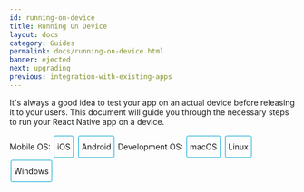 ```yaml
---
id: running-on-device
title: Running On Device
layout: docs
category: Guides
permalink: docs/running-on-device.html
banner: ejected
next: upgrading
previous: integration-with-existing-apps
---
```


It's always a good idea to test your app on an actual device before releasing it to your users. This document will guide you through the necessary steps to run your React Native app on a device.

<div class="toggler">
  <style>
    .toggler a {
      display: inline-block;
      padding: 10px 5px;
      margin: 2px;
      border: 1px solid #05A5D1;
      border-radius: 3px;
      text-decoration: none !important;
    }
    .display-os-mac .toggler .button-mac,
    .display-os-linux .toggler .button-linux,
    .display-os-windows .toggler .button-windows,
    .display-platform-ios .toggler .button-ios,
    .display-platform-android .toggler .button-android {
      background-color: #05A5D1;
      color: white;
    }
    block { display: none; }
    .display-platform-ios.display-os-mac .ios.mac,
    .display-platform-ios.display-os-linux .ios.linux,
    .display-platform-ios.display-os-windows .ios.windows,
    .display-platform-android.display-os-mac .android.mac,
    .display-platform-android.display-os-linux .android.linux,
    .display-platform-android.display-os-windows .android.windows {
      display: block;
    }
  </style>
  <span>Mobile OS:</span>
  <a href="javascript:void(0);" class="button-ios" onclick="display('platform', 'ios')">iOS</a>
  <a href="javascript:void(0);" class="button-android" onclick="display('platform', 'android')">Android</a>
  <span>Development OS:</span>
  <a href="javascript:void(0);" class="button-mac" onclick="display('os', 'mac')">macOS</a>
  <a href="javascript:void(0);" class="button-linux" onclick="display('os', 'linux')">Linux</a>
  <a href="javascript:void(0);" class="button-windows" onclick="display('os', 'windows')">Windows</a>
</div>

<block class="linux windows ios" />

A Mac is required in order to build your app for iOS devices.

<block class="mac ios" />

## Running your app on iOS devices

Register for a [Apple developer account](https://developer.apple.com/) if you don't have one yet.

Connect your device to your Mac using a USB to Lightning cable. Navigate to the `ios` folder in your project, then open the `.xcodeproj` file within it using Xcode.

Select your app in the Project Navigator and look for the "General" tab. Go to "Signing" and make sure your Apple developer account is selected.

Open the "Product" menu from Xcode's menubar, then go to "Destination". Look for and select your device from the list. Xcode will then register your device for development.

If everything is set up correctly, your device will be listed as the build target in the Xcode toolbar. You can now press the **Build and run** button or select "Run" from the "Product" menu. Your app will launch on your device shortly.

> If you run into any issues, please take a look at Apple's [Launching Your App on a Device](https://developer.apple.com/library/content/documentation/IDEs/Conceptual/AppDistributionGuide/LaunchingYourApponDevices/LaunchingYourApponDevices.html#//apple_ref/doc/uid/TP40012582-CH27-SW4) docs.

<block class="mac windows linux android" />

## Running your app on Android devices

### 1. Enable Debugging over USB

Most Android devices can only install and run apps downloaded from Google Play, by default. You will need to enable USB Debugging on your device in order to install your app during development.

To enable USB debugging on your device, you will first need to enable the "Developer options" menu by going to **Settings** → **About phone** and then tapping the `Build number` row at the bottom seven times. You can then go back to **Settings** → **Developer options** to enable "USB debugging".

### 2. Plug in your device via USB

Let's now set up an Android device to run our React Native projects. Go ahead and plug in your device via USB to your development machine.

<block class="linux android" />

Next, check the manufacturer code by using `lsusb` (on mac, you must first [install lsusb](https://github.com/jlhonora/lsusb)). `lsusb` should output something like this:

```bash
$ lsusb
Bus 002 Device 002: ID 8087:0024 Intel Corp. Integrated Rate Matching Hub
Bus 002 Device 001: ID 1d6b:0002 Linux Foundation 2.0 root hub
Bus 001 Device 003: ID 22b8:2e76 Motorola PCS
Bus 001 Device 002: ID 8087:0024 Intel Corp. Integrated Rate Matching Hub
Bus 001 Device 001: ID 1d6b:0002 Linux Foundation 2.0 root hub
Bus 004 Device 001: ID 1d6b:0003 Linux Foundation 3.0 root hub
Bus 003 Device 001: ID 1d6b:0002 Linux Foundation 2.0 root hub
```

These lines represent the USB devices currently connected to your machine.

You want the line that represents your phone. If you're in doubt, try unplugging your phone and running the command again:

```bash
$ lsusb
Bus 002 Device 002: ID 8087:0024 Intel Corp. Integrated Rate Matching Hub
Bus 002 Device 001: ID 1d6b:0002 Linux Foundation 2.0 root hub
Bus 001 Device 002: ID 8087:0024 Intel Corp. Integrated Rate Matching Hub
Bus 001 Device 001: ID 1d6b:0002 Linux Foundation 2.0 root hub
Bus 004 Device 001: ID 1d6b:0003 Linux Foundation 3.0 root hub
Bus 003 Device 001: ID 1d6b:0002 Linux Foundation 2.0 root hub
```

You'll see that after removing the phone, the line which has the phone model ("Motorola PCS" in this case) disappeared from the list. This is the line that we care about.

`Bus 001 Device 003: ID 22b8:2e76 Motorola PCS`

From the above line, you want to grab the first four digits from the device ID:

`22b8:2e76`

In this case, it's `22b8`. That's the identifier for Motorola.

You'll need to input this into your udev rules in order to get up and running:

```sh
echo SUBSYSTEM=="usb", ATTR{idVendor}=="22b8", MODE="0666", GROUP="plugdev" | sudo tee /etc/udev/rules.d/51-android-usb.rules
```

Make sure that you replace `22b8` with the identifier you get in the above command.

<block class="mac windows linux android" />

Now check that your device is properly connecting to ADB, the Android Debug Bridge, by running `adb devices`.

```
$ adb devices
List of devices attached
emulator-5554 offline   # Google emulator
14ed2fcc device         # Physical device
```

Seeing `device` in the right column means the device is connected. You must have **only one device connected** at a time.

### 3. Run your app

Type the following in your command prompt to install and launch your app on the device:

```
$ react-native run-android
```

> If you get a "bridge configuration isn't available" error, see [Using adb reverse](docs/running-on-device.html#method-1-using-adb-reverse-recommended).

> Hint
>
> You can also use the `React Native CLI` to generate and run a `Release` build (e.g. `react-native run-android --variant=release`).

<block class="mac windows linux android ios" />

<block class="mac ios" />

## Connecting to the development server

You can also iterate quickly on a device using the development server. You only have to be on the same Wi-Fi network as your computer. Enable Live reloading from the [Developer menu](docs/debugging.html#accessing-the-in-app-developer-menu) and your app will reload whenever your JavaScript code has changed.

> If you have any issues, ensure that your Mac and device are on the same network and can reach each other. Many open wireless networks with captive portals are configured to prevent devices from reaching other devices on the network. You may use your device's Personal Hotspot feature in this case.

<block class="mac windows linux android" />

## Connecting to the development server

You can also iterate quickly on a device by connecting to the development server running on your development machine. There are several ways of accomplishing this, depending on whether you have access to a USB cable or a Wi-Fi network.

### Method 1: Using adb reverse (recommended)

<block class="mac windows linux android" />

You can use this method if your device is running Android 5.0 (Lollipop), it has USB debugging enabled, and it is connected via USB to your development machine.

<block class="mac windows linux android" />

Run the following in a command prompt:

```
$ adb reverse tcp:8081 tcp:8081
```

You can now enable Live reloading from the [Developer menu](docs/debugging.html#accessing-the-in-app-developer-menu). Your app will reload whenever your JavaScript code has changed.

### Method 2: Connect via Wi-Fi

You can also connect to the development server over Wi-Fi. You'll first need to install the app on your device using a USB cable, but once that has been done you can debug wirelessly by following these instructions. You'll need your development machine's current IP address before proceeding.

<block class="mac android" />

You can find the IP address in **System Preferences** → **Network**.

<block class="windows android" />

Open the command prompt and type `ipconfig` to find your machine's IP address ([more info](http://windows.microsoft.com/en-us/windows/using-command-line-tools-networking-information)).

<block class="linux android" />

Open a terminal and type `/sbin/ifconfig` to find your machine's IP address.

<block class="mac windows linux android" />

1. Make sure your laptop and your phone are on the **same** Wi-Fi network.
2. Open your React Native app on your device.
3. You'll see a [red screen with an error](docs/debugging.html#in-app-errors-and-warnings). This is OK. The following steps will fix that.
4. Open the in-app [Developer menu](docs/debugging.html#accessing-the-in-app-developer-menu).
5. Go to **Dev Settings** → **Debug server host for device**.
6. Type in your machine's IP address and the port of the local dev server (e.g. 10.0.1.1:8081).
7. Go back to the **Developer menu** and select **Reload JS**.

You can now enable Live reloading from the [Developer menu](docs/debugging.html#accessing-the-in-app-developer-menu). Your app will reload whenever your JavaScript code has changed.

<block class="mac ios" />

## Building your app for production

You have built a great app using React Native, and you are now itching to release it in the App Store. The process is the same as any other native iOS app, with some additional considerations to take into account.

Building an app for distribution in the App Store requires using the `Release` scheme in Xcode. To do this, go to **Product** → **Scheme** → **Edit Scheme (cmd + <)**, make sure you're in the **Run** tab from the side, and set the Build Configuration dropdown to `Release`.

Apps built for `Release` will automatically disable the in-app Developer menu, which will prevent your users from inadvertently accessing the menu in production. It will also load the JavaScript locally, so you can put the app on a device and test whilst not connected to the computer.

> Hint
>
> You can also use the `React Native CLI` to perform this operation using the option `--configuration` with the value `Release` (e.g. `react-native run-ios -- configuration Release`).

Once built for release, you'll be able to distribute the app to beta testers and submit the app to the App Store.

### App Transport Security

App Transport Security is a security feature, added in iOS 9, that rejects all HTTP requests that are not sent over HTTPS. This can result in HTTP traffic being blocked, including the developer React Native server.

ATS is disabled by default in projects generated using the React Native CLI in order to make development easier. You should re-enable ATS prior to building your app for production by removing the `NSAllowsArbitraryLoads` entry from your `Info.plist` file in the `ios/` folder.

To learn more about how to configure ATS on your own Xcode projects, see [this post on ATS][cats].

[cats]: http://ste.vn/2015/06/10/configuring-app-transport-security-ios-9-osx-10-11/

<script>
// Convert <div>...<span><block /></span>...</div>
// Into <div>...<block />...</div>
var blocks = document.getElementsByTagName('block');
for (var i = 0; i < blocks.length; ++i) {
  var block = blocks[i];
  var span = blocks[i].parentNode;
  var container = span.parentNode;
  container.insertBefore(block, span);
  container.removeChild(span);
}
// Convert <div>...<block />content<block />...</div>
// Into <div>...<block>content</block><block />...</div>
blocks = document.getElementsByTagName('block');
for (var i = 0; i < blocks.length; ++i) {
  var block = blocks[i];
  while (block.nextSibling && block.nextSibling.tagName !== 'BLOCK') {
    block.appendChild(block.nextSibling);
  }
}
function display(type, value) {
  var container = document.getElementsByTagName('block')[0].parentNode;
  container.className = 'display-' + type + '-' + value + ' ' +
    container.className.replace(RegExp('display-' + type + '-[a-z]+ ?'), '');
}

// If we are coming to the page with a hash in it (i.e. from a search, for example), try to get
// us as close as possible to the correct platform and dev os using the hashtag and block walk up.
var foundHash = false;
if (window.location.hash !== '' && window.location.hash !== 'content') { // content is default
  var hashLinks = document.querySelectorAll('a.hash-link');
  for (var i = 0; i < hashLinks.length && !foundHash; ++i) {
    if (hashLinks[i].hash === window.location.hash) {
      var parent = hashLinks[i].parentElement;
      while (parent) {
        if (parent.tagName === 'BLOCK') {
          var devOS = null;
          var targetPlatform = null;
          // Could be more than one target os and dev platform, but just choose some sort of order
          // of priority here.

          // Dev OS
          if (parent.className.indexOf('mac') > -1) {
            devOS = 'mac';
          } else if (parent.className.indexOf('linux') > -1) {
            devOS = 'linux';
          } else if (parent.className.indexOf('windows') > -1) {
            devOS = 'windows';
          } else {
            break; // assume we don't have anything.
          }

          // Target Platform
          if (parent.className.indexOf('ios') > -1) {
            targetPlatform = 'ios';
          } else if (parent.className.indexOf('android') > -1) {
            targetPlatform = 'android';
          } else {
            break; // assume we don't have anything.
          }
          // We would have broken out if both targetPlatform and devOS hadn't been filled.
          display('os', devOS);
          display('platform', targetPlatform);      
          foundHash = true;
          break;
        }
        parent = parent.parentElement;
      }
    }
  }
}
// Do the default if there is no matching hash
if (!foundHash) {
  var isMac = navigator.platform === 'MacIntel';
  var isWindows = navigator.platform === 'Win32';
  display('os', isMac ? 'mac' : (isWindows ? 'windows' : 'linux'));
  display('platform', isMac ? 'ios' : 'android');
}
</script>
